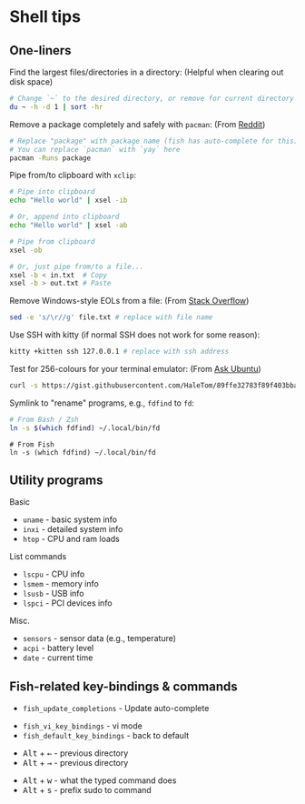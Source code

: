 # Shell tips

## One-liners

Find the largest files/directories in a directory:
(Helpful when clearing out disk space)

```bash
# Change `~` to the desired directory, or remove for current directory
du ~ -h -d 1 | sort -hr
```

Remove a package completely and safely with `pacman`:
(From [Reddit](https://www.reddit.com/r/archlinux/comments/ki9hmm/how_to_properly_removeuninstall_packagesapps_with/))

```bash
# Replace "package" with package name (fish has auto-complete for this)
# You can replace `pacman` with `yay` here
pacman -Runs package
```

Pipe from/to clipboard with `xclip`:

```bash
# Pipe into clipboard
echo "Hello world" | xsel -ib

# Or, append into clipboard
echo "Hello world" | xsel -ab

# Pipe from clipboard
xsel -ob

# Or, just pipe from/to a file...
xsel -b < in.txt  # Copy
xsel -b > out.txt # Paste
```

Remove Windows-style EOLs from a file:
(From [Stack Overflow](https://stackoverflow.com/questions/11680815/removing-windows-newlines-on-linux-sed-vs-awk))

```bash
sed -e 's/\r//g' file.txt # replace with file name
```

Use SSH with kitty (if normal SSH does not work for some reason):

```bash
kitty +kitten ssh 127.0.0.1 # replace with ssh address
```

Test for 256-colours for your terminal emulator:
(From [Ask Ubuntu](https://askubuntu.com/questions/821157/print-a-256-color-test-pattern-in-the-terminal))

```bash
curl -s https://gist.githubusercontent.com/HaleTom/89ffe32783f89f403bba96bd7bcd1263/raw/ | bash
```

Symlink to "rename" programs, e.g., `fdfind` to `fd`:

```bash
# From Bash / Zsh
ln -s $(which fdfind) ~/.local/bin/fd
```

```fish
# From Fish
ln -s (which fdfind) ~/.local/bin/fd
```

## Utility programs

Basic
- `uname` - basic system info
- `inxi` - detailed system info
- `htop` - CPU and ram loads

List commands
* `lscpu` - CPU info
* `lsmem` - memory info
* `lsusb` - USB info
* `lspci` - PCI devices info

Misc.
- `sensors` - sensor data (e.g., temperature)
- `acpi` - battery level
- `date` - current time

## Fish-related key-bindings & commands

- `fish_update_completions` - Update auto-complete

* `fish_vi_key_bindings` - vi mode
* `fish_default_key_bindings` - back to default

- <kbd>Alt</kbd> + <kbd>←</kbd> - previous directory
- <kbd>Alt</kbd> + <kbd>→</kbd> - previous directory

* <kbd>Alt</kbd> + <kbd>w</kbd> - what the typed command does
* <kbd>Alt</kbd> + <kbd>s</kbd> - prefix sudo to command

